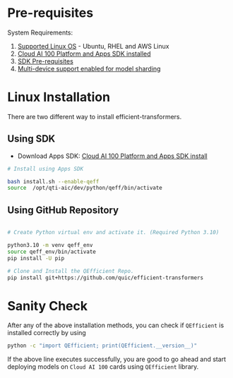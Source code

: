 # Pre-requisites
System Requirements:
1. [Supported Linux OS](https://quic.github.io/cloud-ai-sdk-pages/latest/Getting-Started/Installation/#operating-systems) - Ubuntu, RHEL and AWS Linux
2. [Cloud AI 100 Platform and Apps SDK installed](https://quic.github.io/cloud-ai-sdk-pages/latest/Getting-Started/Installation/Cloud-AI-SDK/Cloud-AI-SDK/) 
3. [SDK Pre-requisites](https://quic.github.io/cloud-ai-sdk-pages/latest/Getting-Started/Installation/Pre-requisites/pre-requisites/) 
4. [Multi-device support enabled for model sharding](https://github.com/quic/cloud-ai-sdk/tree/1.12/utils/multi-device)

# Linux Installation 
There are two different way to install efficient-transformers.

## Using SDK

* Download Apps SDK: [Cloud AI 100 Platform and Apps SDK install](https://quic.github.io/cloud-ai-sdk-pages/latest/Getting-Started/Installation/Cloud-AI-SDK/Cloud-AI-SDK/)  


```bash
# Install using Apps SDK

bash install.sh --enable-qeff
source  /opt/qti-aic/dev/python/qeff/bin/activate

```
## Using GitHub Repository

```bash

# Create Python virtual env and activate it. (Required Python 3.10)

python3.10 -m venv qeff_env
source qeff_env/bin/activate
pip install -U pip

# Clone and Install the QEfficient Repo.
pip install git+https://github.com/quic/efficient-transformers

``` 

# Sanity Check

After any of the above installation methods, you can check if ``QEfficient`` is installed correctly by using
```bash
python -c "import QEfficient; print(QEfficient.__version__)"
```
If the above line executes successfully, you are good to go ahead and start deploying models on ``Cloud AI 100`` cards using ``QEfficient`` library.
